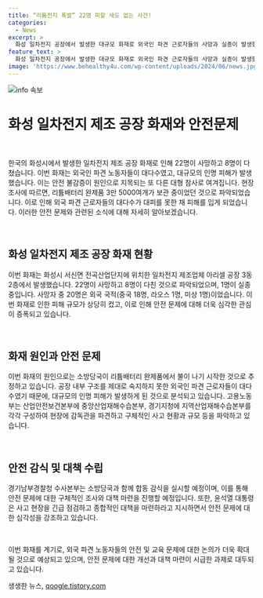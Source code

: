 ```yaml
---
title: “리튬전지 폭발” 22명 피할 새도 없는 사건!
categories:
  - News
excerpt: >
  화성 일차전지 공장에서 발생한 대규모 화재로 외국인 파견 근로자들의 사망과 실종이 발생했다. 리튬배터리 3만 5000여개가 보관 중인 공장에서 발화한 것으로 추정되며, 외국인 파견 근로자들은 대다수가 대피를 늦춰 안전의식이 부족한 상태였다. 고용노동부와 관련 기관은 사고 원인과 현황을 파악 중이며, 대통령은 사고 현장을 긴급 점검하고 종합적인 대책 마련을 지시했다.  이태원 참사와 오송 지하차도 참사에 이어 안전불감증이 원인으로 추정되는 대형 참사로 역대 최악의 화학공장 사고로 기록될 전망이다.
feature_text: >
  화성 일차전지 공장에서 발생한 대규모 화재로 외국인 파견 근로자들의 사망과 실종이 발생했다. 리튬배터리 3만 5000여개가 보관 중인 공장에서 발화한 것으로 추정되며, 외국인 파견 근로자들은 대다수가 대피를 늦춰 안전의식이 부족한 상태였다. 고용노동부와 관련 기관은 사고 원인과 현황을 파악 중이며, 대통령은 사고 현장을 긴급 점검하고 종합적인 대책 마련을 지시했다.  이태원 참사와 오송 지하차도 참사에 이어 안전불감증이 원인으로 추정되는 대형 참사로 역대 최악의 화학공장 사고로 기록될 전망이다.
image: 'https://www.behealthy4u.com/wp-content/uploads/2024/06/news.jpg'
---
```


<p><img src="https://www.behealthy4u.com/wp-content/uploads/2024/06/news.jpg" alt="info 속보" /></p>

<h1>화성 일차전지 제조 공장 화재와 안전문제</h1>

<p data-ke-size="size16">&nbsp;</p>

<p>한국의 화성시에서 발생한 일차전지 제조 공장 화재로 인해 22명이 사망하고 8명이 다쳤습니다. 이번 화재는 외국인 파견 노동자들이 대다수였고, 대규모의 인명 피해가 발생했습니다. 이는 안전 불감증이 원인으로 지목되는 또 다른 대형 참사로 여겨집니다. 현장 조사에 따르면, 리튬배터리 완제품 3만 5000여개가 보관 중이었던 것으로 파악되었습니다. 이로 인해 외국 파견 근로자들의 대다수가 대피를 못한 채 피해를 입게 되었습니다. 이러한 안전 문제와 관련된 소식에 대해 자세히 알아보겠습니다.</p>

<p data-ke-size="size16">&nbsp;</p>

<h2 data-ke-size="size26">화성 일차전지 제조 공장 화재 현황</h2>

<p>이번 화재는 화성시 서신면 전곡산업단지에 위치한 일차전지 제조업체 아리셀 공장 3동 2층에서 발생했습니다. 22명이 사망하고 8명이 다친 것으로 파악되었으며, 1명이 실종 중입니다. 사망자 중 20명은 외국 국적(중국 18명, 라오스 1명, 미상 1명)이었습니다. 이번 화재로 인한 피해 규모가 상당히 컸고, 이로 인해 안전 문제에 대해 더욱 심각한 관심이 증폭되고 있습니다.</p>

<p data-ke-size="size16">&nbsp;</p>

<h2 data-ke-size="size26">화재 원인과 안전 문제</h2>

<p>이번 화재의 원인으로는 소방당국이 리튬배터리 완제품에서 불이 나기 시작한 것으로 추정하고 있습니다. 공장 내부 구조를 제대로 숙지하지 못한 외국인 파견 근로자들이 대다수였기 때문에, 대규모의 인명 피해가 발생하게 된 것으로 분석되고 있습니다. 고용노동부는 산업안전보건본부에 중앙산업재해수습본부, 경기지청에 지역산업재해수습본부를 각각 구성하여 현장에 감독관을 파견하고 구체적인 사고 현황과 규모 등을 파악하고 있습니다.</p>

<p data-ke-size="size16">&nbsp;</p>

<h2 data-ke-size="size26">안전 감식 및 대책 수립</h2>

<p>경기남부경찰청 수사본부는 소방당국과 함께 합동 감식을 실시할 예정이며, 이를 통해 안전 문제에 대한 구체적인 조사와 대책 마련을 진행할 예정입니다. 또한, 윤석열 대통령은 사고 현장을 긴급 점검하고 종합적인 대책을 마련하라고 지시하면서 안전 문제에 대한 심각성을 강조하고 있습니다.</p>

<p data-ke-size="size16">&nbsp;</p>

<p>이번 화재를 계기로, 외국 파견 노동자들의 안전 및 교육 문제에 대한 논의가 더욱 확대될 것으로 예상되고 있으며, 안전 문제에 대한 개선과 대책 마련이 시급한 과제로 대두되고 있습니다.</p>
생생한 뉴스, <a href="https://qoogle.tistory.com" rel="dofollow">qoogle.tistory.com</a>



